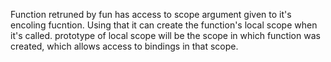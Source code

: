 Function retruned by fun has access to scope argument given to it's encoling fucntion.
Using that it can create the function's local scope when it's called.
prototype of local scope will be the scope in which function was created, which allows access to bindings in that scope.